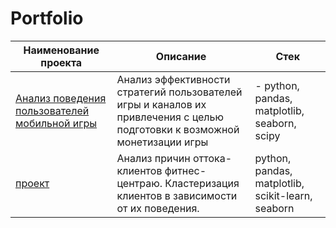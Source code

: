 # Portfolio
| Наименование проекта | Описание | Стек |
|-------------|-------------|-------------|
| [Анализ поведения пользователей мобильной игры](https://github.com/Tushkin99/Portfolio/blob/main/game_users_analysis/Анализ%20поведения%20пользователей%20мобильной%20игры.ipynb)  | Анализ эффективности стратегий пользователей игры и каналов их привлечения с целью подготовки к возможной монетизации игры | - python, pandas, matplotlib, seaborn, scipy  |
| [проект](https://github.com/Tushkin99/Portfolio/blob/main/fitness_ml_analysis/Анализ%20причин%20оттока%20клиентов%20фитнес-центра%20с%20помощью%20машинного%20обучения.ipynb) | Анализ причин оттока-клиентов фитнес-центраю. Кластеризация клиентов в зависимости от их поведения.  | python, pandas, matplotlib, scikit-learn, seaborn |
